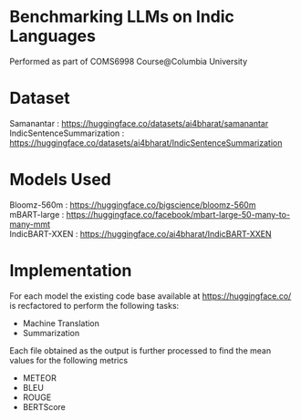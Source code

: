 # Benchmarking LLMs on Indic Languages
Performed as part of COMS6998 Course@Columbia University 

# Dataset
Samanantar : https://huggingface.co/datasets/ai4bharat/samanantar <br/>
IndicSentenceSummarization : https://huggingface.co/datasets/ai4bharat/IndicSentenceSummarization

# Models Used
Bloomz-560m : https://huggingface.co/bigscience/bloomz-560m <br/>
mBART-large : https://huggingface.co/facebook/mbart-large-50-many-to-many-mmt <br/>
IndicBART-XXEN : https://huggingface.co/ai4bharat/IndicBART-XXEN

# Implementation
For each model the existing code base available at https://huggingface.co/ is recfactored to perform the following tasks: <br/>
- Machine Translation <br/>
- Summarization

Each file obtained as the output is further processed to find the mean values for the following metrics <br/>
- METEOR
- BLEU
- ROUGE
- BERTScore

